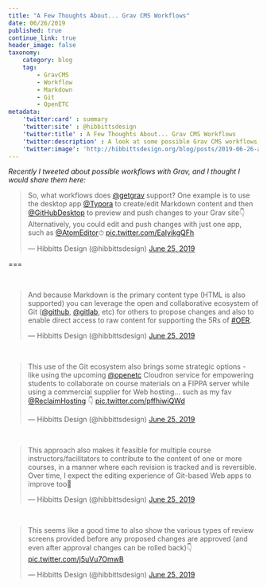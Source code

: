```yaml
---
title: "A Few Thoughts About... Grav CMS Workflows"
date: 06/26/2019
published: true
continue_link: true
header_image: false
taxonomy:
    category: blog
    tag:
        - GravCMS
        - Workflow
        - Markdown
        - Git
        - OpenETC
metadata:
    'twitter:card' : summary
    'twitter:site' : @hibbittsdesign
    'twitter:title' : A Few Thoughts About... Grav CMS Workflows
    'twitter:description' : A look at some possible Grav CMS workflows, along with Markdown and the Git ecosystem'
    'twitter:image': 'http://hibbittsdesign.org/blog/posts/2019-06-26-a-few-thoughts-about-grav-cms-workflows/screenshot.png'
---
```


_Recently I tweeted about possible workflows with Grav, and I thought I would share them here:_

<blockquote class="twitter-tweet" data-lang="en"><p lang="en" dir="ltr">So, what workflows does <a href="https://twitter.com/getgrav?ref_src=twsrc%5Etfw">@getgrav</a> support? One example is to use the desktop app <a href="https://twitter.com/Typora?ref_src=twsrc%5Etfw">@Typora</a> to create/edit Markdown content and then <a href="https://twitter.com/GitHubDesktop?ref_src=twsrc%5Etfw">@GitHubDesktop</a> to preview and push changes to your Grav site👇Alternatively, you could edit and push changes with just one app, such as <a href="https://twitter.com/AtomEditor?ref_src=twsrc%5Etfw">@AtomEditor</a>⏱ <a href="https://t.co/EaIyikgQFh">pic.twitter.com/EaIyikgQFh</a></p>&mdash; Hibbitts Design (@hibbittsdesign) <a href="https://twitter.com/hibbittsdesign/status/1143630149104963584?ref_src=twsrc%5Etfw">June 25, 2019</a></blockquote>
<script async src="https://platform.twitter.com/widgets.js" charset="utf-8"></script>

===

<br>

<blockquote class="twitter-tweet" data-conversation="none" data-lang="en"><p lang="en" dir="ltr">And because Markdown is the primary content type (HTML is also supported) you can leverage the open and collaborative ecosystem of Git (<a href="https://twitter.com/github?ref_src=twsrc%5Etfw">@github</a>, <a href="https://twitter.com/gitlab?ref_src=twsrc%5Etfw">@gitlab</a>, etc) for others to propose changes and also to enable direct access to raw content for supporting the 5Rs of <a href="https://twitter.com/hashtag/OER?src=hash&amp;ref_src=twsrc%5Etfw">#OER</a>.</p>&mdash; Hibbitts Design (@hibbittsdesign) <a href="https://twitter.com/hibbittsdesign/status/1143631486605643777?ref_src=twsrc%5Etfw">June 25, 2019</a></blockquote>
<script async src="https://platform.twitter.com/widgets.js" charset="utf-8"></script>

<br>

<blockquote class="twitter-tweet" data-conversation="none" data-lang="en"><p lang="en" dir="ltr">This use of the Git ecosystem also brings some strategic options - like using the upcoming <a href="https://twitter.com/openetc?ref_src=twsrc%5Etfw">@openetc</a> Cloudron service for empowering students to collaborate on course materials on a FIPPA server while using a commercial supplier for Web hosting... such as my fav <a href="https://twitter.com/ReclaimHosting?ref_src=twsrc%5Etfw">@ReclaimHosting</a> 👇 <a href="https://t.co/pffhiwiQWd">pic.twitter.com/pffhiwiQWd</a></p>&mdash; Hibbitts Design (@hibbittsdesign) <a href="https://twitter.com/hibbittsdesign/status/1143653209308684288?ref_src=twsrc%5Etfw">June 25, 2019</a></blockquote>
<script async src="https://platform.twitter.com/widgets.js" charset="utf-8"></script>

<br>

<blockquote class="twitter-tweet" data-conversation="none" data-lang="en"><p lang="en" dir="ltr">This approach also makes it feasible for multiple course instructors/facilitators to contribute to the content of one or more courses, in a manner where each revision is tracked and is reversible. Over time, I expect the editing experience of Git-based Web apps to improve too🚀</p>&mdash; Hibbitts Design (@hibbittsdesign) <a href="https://twitter.com/hibbittsdesign/status/1143655799853465600?ref_src=twsrc%5Etfw">June 25, 2019</a></blockquote>
<script async src="https://platform.twitter.com/widgets.js" charset="utf-8"></script>

<br>

<blockquote class="twitter-tweet" data-conversation="none" data-lang="en"><p lang="en" dir="ltr">This seems like a good time to also show the various types of review screens provided before any proposed changes are approved (and even after approval changes can be rolled back)👇 <a href="https://t.co/j5uVu7OmwB">pic.twitter.com/j5uVu7OmwB</a></p>&mdash; Hibbitts Design (@hibbittsdesign) <a href="https://twitter.com/hibbittsdesign/status/1143660672498016256?ref_src=twsrc%5Etfw">June 25, 2019</a></blockquote>
<script async src="https://platform.twitter.com/widgets.js" charset="utf-8"></script>
